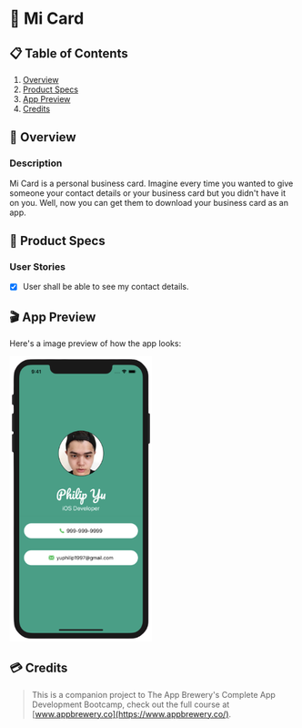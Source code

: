 # 📇 Mi Card

## 📋 Table of Contents
1. [Overview](#Overview)
2. [Product Specs](#Product-Specs)
3. [App Preview](#App-Preview)
5. [Credits](#Credits)

## 👀 Overview
### Description

Mi Card is a personal business card. Imagine every time you wanted to give someone your contact details or your business card but you didn't have it on you. Well, now you can get them to download your business card as an app.

## 📕 Product Specs
### User Stories

- [X] User shall be able to see my contact details.

## 🎬 App Preview

Here's a image preview of how the app looks:

<img src="https://raw.githubusercontent.com/py415/app-resources/master/GIFs/ios/ios-mi-card.png" width="250" />

## 💳 Credits

>This is a companion project to The App Brewery's Complete App Development Bootcamp, check out the full course at [www.appbrewery.co](https://www.appbrewery.co/).
